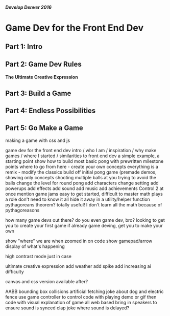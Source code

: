 ##### Develop Denver 2016

# Game Dev for the Front End Dev

## Part 1: Intro

## Part 2: Game Dev Rules
#### The Ultimate Creative Expression

## Part 3: Build a Game

## Part 4: Endless Possibilities

## Part 5: Go Make a Game

making a game with css and js

game dev for the front end dev
    intro / who I am / inspiration / why make games / where I started / similarities to front end dev
    a simple example, a starting point
        show how to build most basic pong with prewritten milestone points
    where to go from here - create your own concepts
        everything is a remix - modify the classics
        build off initial pong game (premade demos, showing only concepts
            shooting multiple balls at you
            trying to avoid the balls
            change the level for round pong
            add characters
            change setting
            add powerups
            add effects
            add sound
            add music
            add achievements
Control 2 at once
    mention game jams
easy to get started, difficult to master
math plays a role
don't need to know it all
hide it away in a utility/helper function
pythagoreans theorem? totally useful!
I don't learn all the math because of pythagoreasons

how many game devs out there?
do you even game dev, bro?
looking to get you to create your first game
if already game deving, get you to make your own

show "where" we are when zoomed in on code
show gamepad/arrow display of what's happening

high contrast mode just in case

ultimate creative expression
add weather
add spike
add increasing ai difficulty

canvas and css version available after?

AABB bounding box collisions
artificial fetching joke about dog and electric fence
use game controller to control
code with playing demo or gif
then code with visual explanation of game
all web based
bring in speakers to ensure sound is synced
clap joke where sound is delayed?

